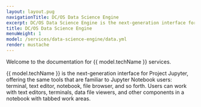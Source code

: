 ```yaml
---
layout: layout.pug
navigationTitle: DC/OS Data Science Engine
excerpt: DC/OS Data Science Engine is the next-generation interface for Project Jupyter.
title: DC/OS Data Science Engine
menuWeight: 1
model: /services/data-science-engine/data.yml
render: mustache
---
```

Welcome to the documentation for {{ model.techName }} services. 

{{ model.techName }} is the next-generation interface for Project Jupyter, offering the same tools that are familiar to Jupyter Notebook users: terminal, text editor, notebook, file browser, and so forth. Users can work with text editors, terminals, data file viewers, and other components in a notebook with tabbed work areas.
